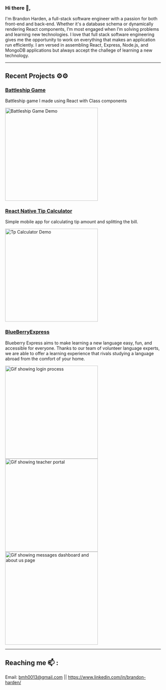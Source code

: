 ### Hi there 👋,

I'm Brandon Harden, a full-stack software engineer with a passion for both front-end and back-end. Whether it's a database schema or dynamically rendering React components, I’m most engaged when I’m solving problems and learning new technologies. I love that full stack software engineering gives me the opportunity to work on everything that makes an application run efficiently. I am versed in assembling React, Express, Node.js, and MongoDB applications but always accept the challege of learning a new technology.

---

## Recent Projects ⚙️⚙️

### [Battleship Game](https://github.com/bmh0013/Battleship)
Battleship game I made using React with Class components

<img alt="Battleship Game Demo" src="https://thumbs.gfycat.com/SnoopyEqualFoxterrier-size_restricted.gif" width="300">


### [React Native Tip Calculator](https://github.com/bmh0013/TipCalculator-ReactNative)
Simple mobile app for calculating tip amount and splitting the bill.

<img alt="Tp Calculator Demo" src="https://thumbs.gfycat.com/RegularSatisfiedCollie-size_restricted.gif" width="300">

### [BlueBerryExpress](https://github.com/bmh0013/BlueberryExpress)
Blueberry Express aims to make learning a new language easy, fun, and accessible for everyone. Thanks to our team of volunteer language experts, we are able to offer a learning experience that rivals studying a language abroad from the comfort of your home.

<img alt="Gif showing login process" src="https://thumbs.gfycat.com/ShabbyLiquidBlackrussianterrier-size_restricted.gif" width="300">
<img alt="Gif showing teacher portal" src="https://thumbs.gfycat.com/BruisedPointedAoudad-size_restricted.gif" width="300">
<img alt="Gif showing messages dashboard and about us page" src="https://thumbs.gfycat.com/BarrenWelldocumentedAmphibian-size_restricted.gif" width="300">

---

## Reaching me 📫 :

Email: bmh0013@gmail.com || https://www.linkedin.com/in/brandon-harden/
